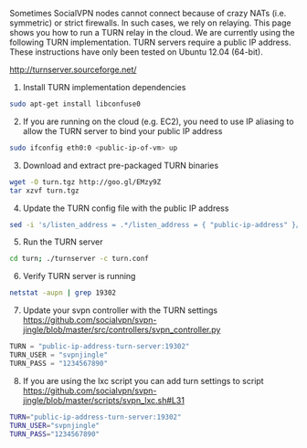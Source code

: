 Sometimes SocialVPN nodes cannot connect because of crazy NATs (i.e. symmetric) or strict firewalls. In such cases, we rely on relaying. This page shows you how to run a TURN relay in the cloud. We are currently using the following TURN implementation. TURN servers require a public IP address. These instructions have only been tested on Ubuntu 12.04 (64-bit).

http://turnserver.sourceforge.net/

1. Install TURN implementation dependencies
```bash
sudo apt-get install libconfuse0
```
2. If you are running on the cloud (e.g. EC2), you need to use IP aliasing to allow the TURN server to bind your public IP address
```bash
sudo ifconfig eth0:0 <public-ip-of-vm> up
```
3. Download and extract pre-packaged TURN binaries
```bash
wget -O turn.tgz http://goo.gl/EMzy9Z
tar xzvf turn.tgz
```
4. Update the TURN config file with the public IP address
```bash
sed -i 's/listen_address = .*/listen_address = { "public-ip-address" }/g' turn/turn.conf
```
5. Run the TURN server
```bash
cd turn; ./turnserver -c turn.conf
```
6. Verify TURN server is running
```bash
netstat -aupn | grep 19302
```
7. Update your svpn controller with the TURN settings https://github.com/socialvpn/svpn-jingle/blob/master/src/controllers/svpn_controller.py
```python
TURN = "public-ip-address-turn-server:19302"
TURN_USER = "svpnjingle"
TURN_PASS = "1234567890"
```
8. If you are using the lxc script you can add turn settings to script https://github.com/socialvpn/svpn-jingle/blob/master/scripts/svpn_lxc.sh#L31
```bash
TURN="public-ip-address-turn-server:19302"
TURN_USER="svpnjingle"
TURN_PASS="1234567890"
```
```